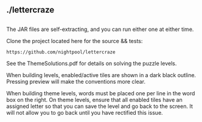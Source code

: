 ##
## ./lettercraze
##

The JAR files are self-extracting, and you can run either one at either time.

Clone the project located here for the source && tests:

    https://github.com/nightpool/lettercraze

See the ThemeSolutions.pdf for details on solving the puzzle levels.

When building levels, enabled/active tiles are shown in a dark black outline.
Pressing preview will make the conventions more clear.

When building theme levels, words must be placed one per line in the word box
on the right. On theme levels, ensure that all enabled tiles have an assigned
letter so that you can save the level and go back to the screen. It will not
allow you to go back until you have rectified this issue.
